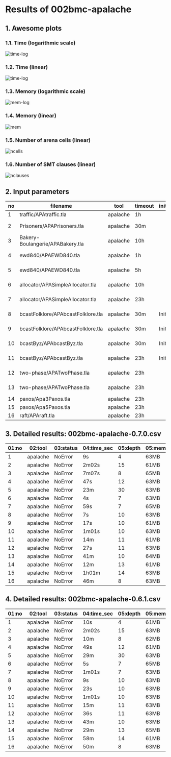 # Results of 002bmc-apalache


## 1. Awesome plots

### 1.1. Time (logarithmic scale)

![time-log](002bmc-apalache-time-log.svg "Time Log")

### 1.2. Time (linear)

![time-log](002bmc-apalache-time.svg "Time Log")

### 1.3. Memory (logarithmic scale)

![mem-log](002bmc-apalache-mem-log.svg "Memory Log")

### 1.4. Memory (linear)

![mem](002bmc-apalache-mem.svg "Memory Log")

### 1.5. Number of arena cells (linear)

![ncells](002bmc-apalache-ncells.svg "Number of arena cells")

### 1.6. Number of SMT clauses (linear)

![nclauses](002bmc-apalache-nclauses.svg "Number of SMT clauses")

## 2. Input parameters

no  |  filename                            |  tool      |  timeout  |  init  |  inv                |  next  |  args
----|--------------------------------------|------------|-----------|--------|---------------------|--------|---------------------------------
1   |  traffic/APAtraffic.tla              |  apalache  |  1h       |        |                     |        |  --length=4
2   |  Prisoners/APAPrisoners.tla          |  apalache  |  30m      |        |  SafetyInv          |        |  --length=15 --cinit=ConstInit
3   |  Bakery-Boulangerie/APABakery.tla    |  apalache  |  10h      |        |  MutualExclusion    |        |  --length=8
4   |  ewd840/APAEWD840.tla                |  apalache  |  1h       |        |  Inv                |        |  --length=12 --cinit=ConstInit4
5   |  ewd840/APAEWD840.tla                |  apalache  |  5h       |        |  Inv                |        |  --length=30 --cinit=ConstInit10
6   |  allocator/APASimpleAllocator.tla    |  apalache  |  10h      |        |  ResourceMutex      |        |  --length=7 --cinit=ConstInit22
7   |  allocator/APASimpleAllocator.tla    |  apalache  |  23h      |        |  ResourceMutex      |        |  --length=7 --cinit=ConstInit53
8   |  bcastFolklore/APAbcastFolklore.tla  |  apalache  |  30m      |  Init  |                     |        |  --length=10 --cinit=ConstInit4
9   |  bcastFolklore/APAbcastFolklore.tla  |  apalache  |  30m      |  Init  |                     |        |  --length=10 --cinit=ConstInit20
10  |  bcastByz/APAbcastByz.tla            |  apalache  |  30m      |  Init  |                     |        |  --length=10 --cinit=ConstInit4
11  |  bcastByz/APAbcastByz.tla            |  apalache  |  23h      |  Init  |                     |        |  --length=11 --cinit=ConstInit6
12  |  two-phase/APATwoPhase.tla           |  apalache  |  23h      |        |  TCConsistent       |        |  --length=11 --cinit=ConstInit3
13  |  two-phase/APATwoPhase.tla           |  apalache  |  23h      |        |  TCConsistent       |        |  --length=10 --cinit=ConstInit7
14  |  paxos/Apa3Paxos.tla                 |  apalache  |  23h      |        |  OneValuePerBallot  |        |  --length=13
15  |  paxos/Apa5Paxos.tla                 |  apalache  |  23h      |        |  OneValuePerBallot  |        |  --length=14
16  |  raft/APAraft.tla                    |  apalache  |  23h      |        |  OneLeader          |        |  --length=8

## 3. Detailed results: 002bmc-apalache-0.7.0.csv

01:no  |  02:tool   |  03:status  |  04:time_sec  |  05:depth  |  05:mem_kb  |  10:ninit_trans  |  11:ninit_trans  |  12:ncells  |  13:nclauses  |  14:navg_clause_len
-------|------------|-------------|---------------|------------|-------------|------------------|------------------|-------------|---------------|--------------------
1      |  apalache  |  NoError    |  9s           |  4         |  63MB       |  0               |  0               |  514        |  1.0K         |  8.0
2      |  apalache  |  NoError    |  2m02s        |  15        |  61MB       |  0               |  0               |  3.0K       |  7.0K         |  10
3      |  apalache  |  NoError    |  7m07s        |  8         |  65MB       |  0               |  0               |  13K        |  37K          |  11
4      |  apalache  |  NoError    |  47s          |  12        |  63MB       |  0               |  0               |  35K        |  243K         |  12
5      |  apalache  |  NoError    |  23m          |  30        |  63MB       |  0               |  0               |  86K        |  597K         |  12
6      |  apalache  |  NoError    |  4s           |  7         |  63MB       |  0               |  0               |  2.0K       |  5.0K         |  11
7      |  apalache  |  NoError    |  59s          |  7         |  65MB       |  0               |  0               |  3.0K       |  18K          |  14
8      |  apalache  |  NoError    |  7s           |  10        |  63MB       |  0               |  0               |  7.0K       |  22K          |  12
9      |  apalache  |  NoError    |  17s          |  10        |  61MB       |  0               |  0               |  27K        |  105K         |  14
10     |  apalache  |  NoError    |  1m01s        |  10        |  63MB       |  0               |  0               |  39K        |  161K         |  14
11     |  apalache  |  NoError    |  14m          |  11        |  61MB       |  0               |  0               |  75K        |  391K         |  15
12     |  apalache  |  NoError    |  27s          |  11        |  63MB       |  0               |  0               |  3.0K       |  10K          |  11
13     |  apalache  |  NoError    |  41m          |  10        |  64MB       |  0               |  0               |  4.0K       |  16K          |  11
14     |  apalache  |  NoError    |  12m          |  13        |  61MB       |  0               |  0               |  18K        |  44K          |  11
15     |  apalache  |  NoError    |  1h01m        |  14        |  63MB       |  0               |  0               |  28K        |  71K          |  11
16     |  apalache  |  NoError    |  46m          |  8         |  63MB       |  0               |  0               |  68K        |  253K         |  25

## 4. Detailed results: 002bmc-apalache-0.6.1.csv

01:no  |  02:tool   |  03:status  |  04:time_sec  |  05:depth  |  05:mem_kb  |  10:ninit_trans  |  11:ninit_trans  |  12:ncells  |  13:nclauses  |  14:navg_clause_len
-------|------------|-------------|---------------|------------|-------------|------------------|------------------|-------------|---------------|--------------------
1      |  apalache  |  NoError    |  10s          |  4         |  61MB       |  0               |  0               |  514        |  1.0K         |  8.0
2      |  apalache  |  NoError    |  2m02s        |  15        |  63MB       |  0               |  0               |  3.0K       |  7.0K         |  10
3      |  apalache  |  NoError    |  10m          |  8         |  62MB       |  0               |  0               |  13K        |  37K          |  11
4      |  apalache  |  NoError    |  49s          |  12        |  61MB       |  0               |  0               |  27K        |  152K         |  12
5      |  apalache  |  NoError    |  29m          |  30        |  63MB       |  0               |  0               |  67K        |  372K         |  12
6      |  apalache  |  NoError    |  5s           |  7         |  65MB       |  0               |  0               |  2.0K       |  5.0K         |  11
7      |  apalache  |  NoError    |  1m01s        |  7         |  63MB       |  0               |  0               |  3.0K       |  18K          |  14
8      |  apalache  |  NoError    |  9s           |  10        |  63MB       |  0               |  0               |  7.0K       |  22K          |  12
9      |  apalache  |  NoError    |  23s          |  10        |  63MB       |  0               |  0               |  27K        |  105K         |  14
10     |  apalache  |  NoError    |  1m01s        |  10        |  63MB       |  0               |  0               |  39K        |  161K         |  14
11     |  apalache  |  NoError    |  15m          |  11        |  63MB       |  0               |  0               |  75K        |  391K         |  15
12     |  apalache  |  NoError    |  36s          |  11        |  63MB       |  0               |  0               |  3.0K       |  10K          |  11
13     |  apalache  |  NoError    |  43m          |  10        |  63MB       |  0               |  0               |  4.0K       |  16K          |  11
14     |  apalache  |  NoError    |  29m          |  13        |  65MB       |  0               |  0               |  18K        |  44K          |  11
15     |  apalache  |  NoError    |  58m          |  14        |  61MB       |  0               |  0               |  28K        |  71K          |  11
16     |  apalache  |  NoError    |  50m          |  8         |  63MB       |  0               |  0               |  68K        |  253K         |  25
